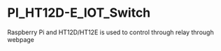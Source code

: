 # PI_HT12D-E_IOT_Switch
Raspberry Pi and HT12D/HT12E is used to control through relay through webpage
